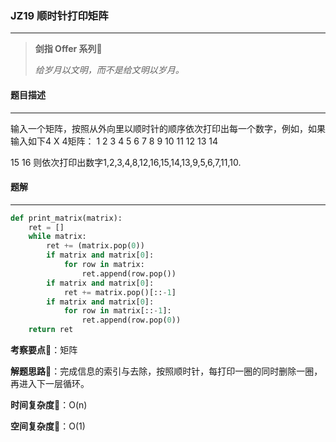 ### JZ19 顺时针打印矩阵

---



> **剑指 Offer 系列**🌟
>
> *给岁月以文明，而不是给文明以岁月。*



#### 题目描述

---

输入一个矩阵，按照从外向里以顺时针的顺序依次打印出每一个数字，例如，如果输入如下4 X 4矩阵： 1 2 3 4 5 6 7 8 9 10 11 12 13 14 

15 16 则依次打印出数字1,2,3,4,8,12,16,15,14,13,9,5,6,7,11,10.



#### 题解

---

```python
def print_matrix(matrix):
    ret = []
    while matrix:
        ret += (matrix.pop(0))
        if matrix and matrix[0]:
            for row in matrix:
                ret.append(row.pop())
        if matrix and matrix[0]:
            ret += matrix.pop()[::-1]
        if matrix and matrix[0]:
            for row in matrix[::-1]:
                ret.append(row.pop(0))
    return ret
```



**考察要点**🍥：矩阵

**解题思路**🍬：完成信息的索引与去除，按照顺时针，每打印一圈的同时删除一圈，再进入下一层循环。



**时间复杂度**🍉：O(n)

**空间复杂度**🍭：O(1)

